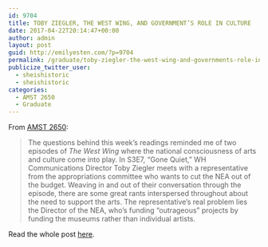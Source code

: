 ```yaml
---
id: 9704
title: TOBY ZIEGLER, THE WEST WING, AND GOVERNMENT’S ROLE IN CULTURE
date: 2017-04-22T20:14:47+00:00
author: admin
layout: post
guid: http://emilyesten.com/?p=9704
permalink: /graduate/toby-ziegler-the-west-wing-and-governments-role-in-culture/
publicize_twitter_user:
  - sheishistoric
  - sheishistoric
categories:
  - AMST 2650
  - Graduate
---
```

From [AMST 2650](http://blogs.brown.edu/amst-2650-s01-spring-2017/):

> The questions behind this week’s readings reminded me of two episodes of _The West Wing_ where the national consciousness of arts and culture come into play. In S3E7, “Gone Quiet,” WH Communications Director Toby Ziegler meets with a representative from the appropriations committee who wants to cut the NEA out of the budget. Weaving in and out of their conversation through the episode, there are some great rants interspersed throughout about the need to support the arts. The representative’s real problem lies the Director of the NEA, who’s funding “outrageous” projects by funding the museums rather than individual artists.

Read the whole post [here](http://blogs.brown.edu/amst-2650-s01-spring-2017/2017/04/19/toby-ziegler-the-west-wing-and-governments-role-in-culture/).